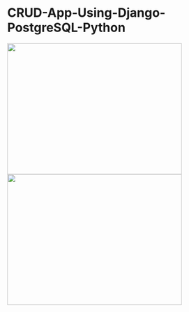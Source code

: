 # CRUD-App-Using-Django-PostgreSQL-Python
<div>
    <img src="https://miro.medium.com/max/1400/1*nuffgrRc5rPpkBC8areg9A.png" width="400" height="300">
    <img src="https://miro.medium.com/max/1400/1*5Klxhi8KPN5Y8EiUtzO96g.png" width="400" height="300">
</div>


